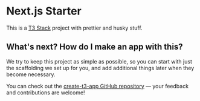 # Next.js Starter

This is a [T3 Stack](https://create.t3.gg/) project with prettier and husky stuff.

## What's next? How do I make an app with this?

We try to keep this project as simple as possible, so you can start with just the scaffolding we set up for you, and add additional things later when they become necessary.

You can check out the [create-t3-app GitHub repository](https://github.com/t3-oss/create-t3-app) — your feedback and contributions are welcome!
